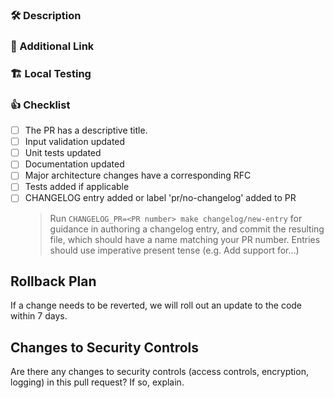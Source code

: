 ### :hammer_and_wrench:  Description

<!-- What changed?
<!-- Why was it changed? -->
<!-- How does it affect end-user behavior? -->

### :link:  Additional Link

<!-- Any additional link to understand the context of the change. -->

### :building_construction:  Local Testing

<!-- List steps to test your change on a local environment. -->

### :+1:  Checklist

- [ ] The PR has a descriptive title.
- [ ] Input validation updated
- [ ] Unit tests updated
- [ ] Documentation updated
- [ ] Major architecture changes have a corresponding RFC
- [ ] Tests added if applicable
- [ ] CHANGELOG entry added or label 'pr/no-changelog' added to PR
  > Run `CHANGELOG_PR=<PR number> make changelog/new-entry` for guidance
  > in authoring a changelog entry, and commit the resulting file, which should
  > have a name matching your PR number. Entries should use imperative present
  > tense (e.g. Add support for...)

<!-- heimdall_github_prtemplate:grc-pci_dss-2024-01-05 -->
## Rollback Plan

If a change needs to be reverted, we will roll out an update to the code within 7 days.

## Changes to Security Controls

Are there any changes to security controls (access controls, encryption, logging) in this pull request? If so, explain.